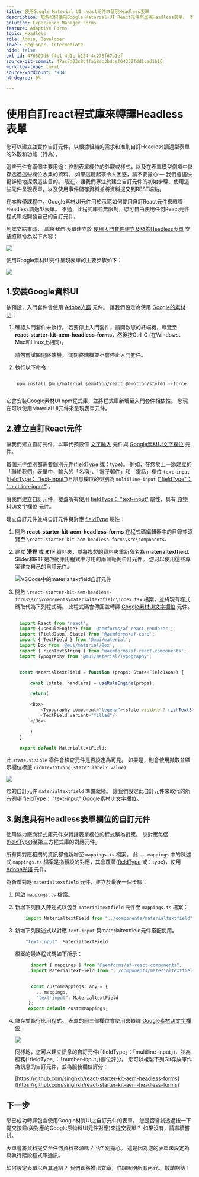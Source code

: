 ```yaml
---
title: 使用Google Material UI react元件來呈現Headless表單
description: 瞭解如何使用Google Material-UI React元件來呈現Headless表單。 本全方位指南將逐步引導您建立自訂Headless最適化Forms元件，以對應並使用Google Material-UI React元件來設定Headless最適化表單的樣式。
solution: Experience Manager Forms
feature: Adaptive Forms
topic: Headless
role: Admin, Developer
level: Beginner, Intermediate
hide: false
exl-id: 476509d5-f4c1-4d1c-b124-4c278f67b1ef
source-git-commit: 47ac7d03c8c4fa18ac3bdcef04352fdd1cad1b16
workflow-type: tm+mt
source-wordcount: '934'
ht-degree: 0%

---
```



# 使用自訂react程式庫來轉譯Headless表單

您可以建立並實作自訂元件，以根據組織的需求和准則自訂Headless調適型表單的外觀和功能（行為）。

這些元件有兩個主要用途：控制表單欄位的外觀或樣式，以及在表單模型例項中儲存透過這些欄位收集的資料。 如果這聽起來令人困惑，請不要擔心 — 我們會儘快更詳細地探索這些目的。 現在，讓我們專注於建立自訂元件的初始步驟、使用這些元件呈現表單，以及使用事件儲存資料並將資料提交到REST端點。

在本教學課程中，Google素材UI元件用於示範如何使用自訂React元件來轉譯Headless調適型表單。 不過，此程式庫並無限制，您可自由使用任何React元件程式庫或開發自己的自訂元件。

到本文結束時， _聯絡我們_ 表單建立於 [使用入門套件建立及發佈Headless表單](create-and-publish-a-headless-form.md) 文章將轉換為以下內容：

![](assets/headless-adaptive-form-with-google-material-ui-components.png)


使用Google素材UI元件呈現表單的主要步驟如下：

![](assets/headless-forms-graphics-source-main.svg)

## 1.安裝Google資料UI

依預設，入門套件會使用 [Adobe光譜](https://spectrum.adobe.com/) 元件。 讓我們設定為使用 [Google的素材UI](https://mui.com/)：

1. 確認入門套件未執行。 若要停止入門套件，請開啟您的終端機，導覽至 **react-starter-kit-aem-headless-forms**，然後按Ctrl-C (在Windows、Mac和Linux上相同)。

   請勿嘗試關閉終端機。 關閉終端機並不會停止入門套件。

1. 執行以下命令：

```shell
    
    npm install @mui/material @emotion/react @emotion/styled --force
    
```

它會安裝Google素材UI npm程式庫，並將程式庫新增至入門套件相依性。 您現在可以使用Material UI元件來呈現表單元件。


## 2.建立自訂React元件

讓我們建立自訂元件，以取代預設值 [文字輸入](https://spectrum.adobe.com/page/text-field/) 元件與 [Google素材UI文字欄位](https://mui.com/material-ui/react-text-field/) 元件。

每個元件型別都需要個別元件([fieldType](https://opensource.adobe.com/aem-forms-af-runtime/storybook/?path=/story/reference-json-properties-fieldtype--text-input) 或：type)。 例如，在您於上一節建立的「聯絡我們」表單中，輸入的「名稱」、「電子郵件」和「電話」欄位 `text-input` ([fieldType： &quot;text-input&quot;](https://opensource.adobe.com/aem-forms-af-runtime/storybook/?path=/docs/adaptive-form-components-text-input-field--def))且訊息欄位的型別為 `multiline-input` ([&quot;fieldType&quot;： &quot;multiline-input&quot;](https://opensource.adobe.com/aem-forms-af-runtime/storybook/?path=/docs/reference-json-properties-fieldtype--multiline-input))。


讓我們建立自訂元件，覆蓋所有使用 [fieldType： &quot;text-input&quot;](https://opensource.adobe.com/aem-forms-af-runtime/storybook/?path=/docs/adaptive-form-components-text-input-field--def) 屬性，具有 [原物料UI文字欄位](https://mui.com/material-ui/react-text-field/) 元件。


建立自訂元件並將自訂元件與對應 [fieldType](https://opensource.adobe.com/aem-forms-af-runtime/storybook/?path=/docs/adaptive-form-components-text-input-field--def) 屬性：

1. 開啟 **react-starter-kit-aem-headless-forms** 在程式碼編輯器中的目錄並導覽至 `\react-starter-kit-aem-headless-forms\src\components`.


1. 建立 **滑桿** 或 **RTF** 資料夾，並將複製的資料夾重新命名為 **materialtextfield**. Slider和RTF是啟動應用程式中可用的兩個範例自訂元件。 您可以使用這些專案建立自己的自訂元件。

   ![VSCode中的materialtextfield自訂元件](/help/assets/richtext-custom-component-in-vscode.png)

1. 開啟 `\react-starter-kit-aem-headless-forms\src\components\materialtextfield\index.tsx` 檔案，並將現有程式碼取代為下列程式碼。 此程式碼會傳回並轉譯 [Google素材UI文字欄位](https://mui.com/material-ui/react-text-field/) 元件。

```JavaScript
 
     import React from 'react';
     import {useRuleEngine} from '@aemforms/af-react-renderer';
     import {FieldJson, State} from '@aemforms/af-core';
     import { TextField } from '@mui/material';
     import Box from '@mui/material/Box';
     import { richTextString } from '@aemforms/af-react-components';
     import Typography from '@mui/material/Typography';


     const MaterialtextField = function (props: State<FieldJson>) {

         const [state, handlers] = useRuleEngine(props);

         return(

         <Box>
             <Typography component="legend">{state.visible ? richTextString(state?.label?.value): ""} </Typography>
             <TextField variant="filled"/>
         </Box>

         )
     }

     export default MaterialtextField;
```


此 `state.visible` 零件會檢查元件是否設定為可見。 如果是，則會使用擷取並顯示欄位標籤 `richTextString(state?.label?.value)`.

![](/help/assets/material-text-field.png)


您的自訂元件 `materialtextfield` 準備就緒。 讓我們設定此自訂元件來取代的所有例項  [fieldType： &quot;text-input&quot;](https://opensource.adobe.com/aem-forms-af-runtime/storybook/?path=/docs/adaptive-form-components-text-input-field--def) Google素材UI文字欄位。

## 3.對應具有Headless表單欄位的自訂元件

使用協力廠商程式庫元件來轉譯表單欄位的程式稱為對應。 您對應每個([fieldType](https://opensource.adobe.com/aem-forms-af-runtime/storybook/?path=/story/reference-json-properties-fieldtype--text-input))至第三方程式庫的對應元件。

所有與對應相關的資訊都會新增至 `mappings.ts` 檔案。 此 `...mappings` 中的陳述式 `mappings.ts` 檔案是指預設的對應，其會覆蓋([fieldType](https://opensource.adobe.com/aem-forms-af-runtime/storybook/?path=/story/reference-json-properties-fieldtype--text-input) 或：type)，使用 [Adobe光譜](https://spectrum.adobe.com/page/text-field/) 元件。

為新增對應  `materialtextfield` 元件，建立於最後一個步驟：

1. 開啟 `mappings.ts` 檔案。

1. 新增下列匯入陳述式以包含 `materialtextfield` 元件至 `mappings.ts` 檔案：


   ```JavaScript
       import MaterialtextField from "../components/materialtextfield";
   ```

1. 新增下列陳述式以對應 `text-input` 與materialtextfield元件搭配使用。


   ```JavaScript
       "text-input": MaterialtextField
   ```

   檔案的最終程式碼如下所示：

   ```JavaScript
         import { mappings } from "@aemforms/af-react-components";
         import MaterialtextField from "../components/materialtextfield";
   
   
         const customMappings: any = {
           ...mappings,
           "text-input": MaterialtextField
        };
        export default customMappings;
   ```

1. 儲存並執行應用程式。 表單的前三個欄位會使用來轉譯 [Google素材UI文字欄位](https://mui.com/material-ui/react-text-field/)：

   ![](assets/material-text-field-form-rendetion.png)


   同樣地，您可以建立訊息的自訂元件(「fieldType」：「multiline-input」)，並為服務(「fieldType」：「number-input」)欄位評分。 您可以複製下列Git存放庫作為訊息的自訂元件，並為服務欄位評分：

   [https://github.com/singhkh/react-starter-kit-aem-headless-forms](https://github.com/singhkh/react-starter-kit-aem-headless-forms)

## 下一步

您已成功轉譯包含使用Google材質UI之自訂元件的表單。 您是否嘗試透過按一下提交按鈕(與對應的Google原物料UI元件對應)來提交表單？ 如果沒有，請繼續嘗試。

表單會將資料提交至任何資料來源嗎？ 否? 別擔心。 這是因為您的表單未設定為與執行階段程式庫通訊。

如何設定表單以與其通訊？ 我們即將推出文章，詳細說明所有內容。 敬請期待！
